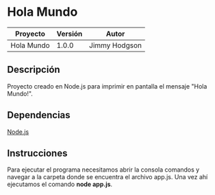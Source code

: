 # Hola Mundo

| **Proyecto** | **Versión**  |  **Autor**  |
|--------------|--------------|-------------|
|Hola Mundo    |1.0.0         |Jimmy Hodgson|



## Descripción

Proyecto creado en Node.js para imprimir en pantalla el mensaje "Hola Mundo!".

## Dependencias

[Node.js](https://nodejs.org/en/)

## Instrucciones

Para ejecutar el programa necesitamos abrir la consola comandos y navegar a la carpeta donde se encuentra el archivo app.js. Una vez ahí ejecutamos el comando **node app.js**.
